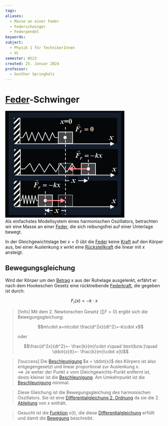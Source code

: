 ```yaml
---
tags: 
aliases:
  - Masse an einer Feder
  - Federschwinger
  - Federpendel
keywords: 
subject:
  - Physik 1 für TechnikerInnen
  - VL
semester: WS23
created: 25. Januar 2024
professor:
  - Gunther Springholz
---
```

 

# [Feder](Federkraft.md)-Schwinger

![InlineR](assets/Pasted%20image%2020240125155851.png)  
Als einfachstes Modellsystem eines harmonischen Oszillators, betrachten wir eine Masse an einer [Feder](Federkraft.md), die sich reibungsfrei auf einer Unterlage bewegt.

In der Gleichgewichtslage bei $x = 0$ übt die [Feder](Federkraft.md) keine [Kraft]({MOC}%20Kräfte.md) auf den Körper aus, bei einer Auslenkung $x$ wirkt eine [Rückstellkraft](Federkraft.md) die linear mit $x$ ansteigt.

## Bewegungsgleichung

Wird der Körper um den [Betrag](../Mathematik/Algebra/Betrag.md) x aus der Ruhelage ausgelenkt, erfährt er nach dem Hookeschen Gesetz eine rücktreibende [Federkraft](Federkraft.md), die gegeben ist durch:  

$$F_{r}(x)=-k\cdot x$$

> [!info] Mit dem 2. Newtonschen Gesetz ($\sum F=0$) ergibt sich die Bewegungsgleichung:  
>
> $$m\cdot a=m\cdot \frac{d^2x}{dt^2}=-k\cdot x$$
>
> oder
>
> $$\frac{d^2x}{dt^2}=- \frac{k}{m}\cdot x\quad \text{bzw.}\quad \ddot{x}(t)=- \frac{k}{m}\cdot x(t)$$

> [!success] Die [Beschleunigung](Kinematik.md) $a = \ddot{x}$ des Körpers ist also entgegengesetzt und linear proportional zur Auslenkung $x$.  
> $\implies$ Je weiter der Punkt $x$ vom Gleichgewichts-Punkt entfernt ist, desto kleiner ist die [Beschleunigung](Kinematik.md). Am Umkehrpunkt ist die [Beschleunigung](Kinematik.md) minimal.

> Diese Gleichung ist die Bewegungsgleichung des harmonischen Oszillators. Sie ist eine [Differentialgleichung 2. Ordnung](lineare%20DGL%202.%20Ordnung.md) da sie die 2. [Ableitung](../Mathematik/Analysis/Differenzialrechnung.md) von $x$ enthält.

> Gesucht ist die [Funktion](../Mathematik/Algebra/Abbild.md) $x(t)$, die diese [Differentialgleichung](../Mathematik/{MOC}%20DGL.md) erfüllt und damit die [Bewegung](Kinematik.md) beschreibt.